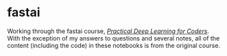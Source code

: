 # fastai
Working through the fastai course, *[Practical Deep Learning for Coders](https://course.fast.ai/)*. With the exception of my answers to questions and several notes, all of the content (including the code) in these notebooks is from the original course. 
